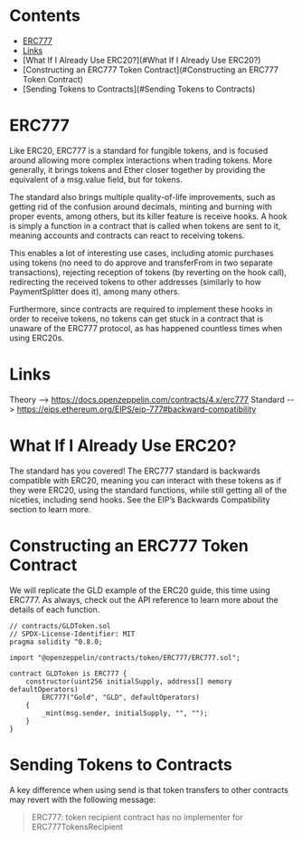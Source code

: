 # Contents

- [ERC777](#ERC777)
- [Links](#Links)
- [What If I Already Use ERC20?](#What If I Already Use ERC20?)
- [Constructing an ERC777 Token Contract](#Constructing an ERC777 Token Contract)
- [Sending Tokens to Contracts](#Sending Tokens to Contracts)

# ERC777
Like ERC20, ERC777 is a standard for fungible tokens, and is focused around allowing more complex interactions when trading tokens. More generally, it brings tokens and Ether closer together by providing the equivalent of a msg.value field, but for tokens.

The standard also brings multiple quality-of-life improvements, such as getting rid of the confusion around decimals, minting and burning with proper events, among others, but its killer feature is receive hooks. A hook is simply a function in a contract that is called when tokens are sent to it, meaning accounts and contracts can react to receiving tokens.

This enables a lot of interesting use cases, including atomic purchases using tokens (no need to do approve and transferFrom in two separate transactions), rejecting reception of tokens (by reverting on the hook call), redirecting the received tokens to other addresses (similarly to how PaymentSplitter does it), among many others.

Furthermore, since contracts are required to implement these hooks in order to receive tokens, no tokens can get stuck in a contract that is unaware of the ERC777 protocol, as has happened countless times when using ERC20s.

# Links
Theory --> https://docs.openzeppelin.com/contracts/4.x/erc777
Standard --> https://eips.ethereum.org/EIPS/eip-777#backward-compatibility

# What If I Already Use ERC20?
The standard has you covered! The ERC777 standard is backwards compatible with ERC20, meaning you can interact with these tokens as if they were ERC20, using the standard functions, while still getting all of the niceties, including send hooks. See the EIP’s Backwards Compatibility section to learn more.

# Constructing an ERC777 Token Contract
We will replicate the GLD example of the ERC20 guide, this time using ERC777. As always, check out the API reference to learn more about the details of each function.

```solidity
// contracts/GLDToken.sol
// SPDX-License-Identifier: MIT
pragma solidity ^0.8.0;

import "@openzeppelin/contracts/token/ERC777/ERC777.sol";

contract GLDToken is ERC777 {
    constructor(uint256 initialSupply, address[] memory defaultOperators)
        ERC777("Gold", "GLD", defaultOperators)
    {
        _mint(msg.sender, initialSupply, "", "");
    }
}
```

# Sending Tokens to Contracts
A key difference when using send is that token transfers to other contracts may revert with the following message:
> ERC777: token recipient contract has no implementer for ERC777TokensRecipient


